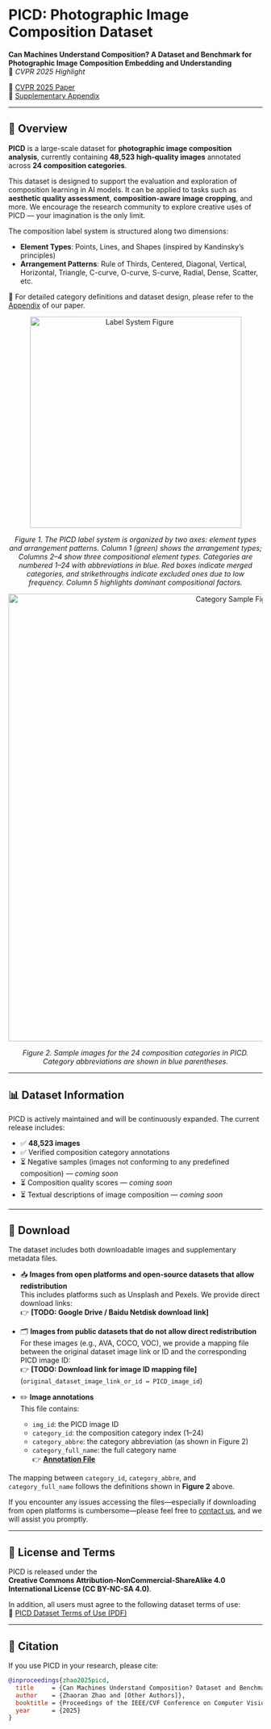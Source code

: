 # PICD: Photographic Image Composition Dataset  
**Can Machines Understand Composition? A Dataset and Benchmark for Photographic Image Composition Embedding and Understanding**  
📌 *CVPR 2025 Highlight*

📄 [CVPR 2025 Paper](https://openaccess.thecvf.com/content/CVPR2025/html/Zhao_Can_Machines_Understand_Composition_Dataset_and_Benchmark_for_Photographic_Image_CVPR_2025_paper.html)  
📑 [Supplementary Appendix](https://openaccess.thecvf.com/content/CVPR2025/supplemental/Zhao_Can_Machines_Understand_CVPR_2025_supplemental.pdf)

---

## 📌 Overview

**PICD** is a large-scale dataset for **photographic image composition analysis**, currently containing **48,523 high-quality images** annotated across **24 composition categories**.

This dataset is designed to support the evaluation and exploration of composition learning in AI models. It can be applied to tasks such as **aesthetic quality assessment**, **composition-aware image cropping**, and more. We encourage the research community to explore creative uses of PICD — your imagination is the only limit.

The composition label system is structured along two dimensions:

- **Element Types**: Points, Lines, and Shapes (inspired by Kandinsky’s principles)  
- **Arrangement Patterns**: Rule of Thirds, Centered, Diagonal, Vertical, Horizontal, Triangle, C-curve, O-curve, S-curve, Radial, Dense, Scatter, etc.

📖 For detailed category definitions and dataset design, please refer to the [Appendix](https://openaccess.thecvf.com/content/CVPR2025/supplemental/Zhao_Can_Machines_Understand_CVPR_2025_supplemental.pdf) of our paper.

<p align="center">
  <img width="419" alt="Label System Figure" src="https://github.com/user-attachments/assets/5bf1aa5e-d0fa-4480-9334-bc1d130b4510" />
</p>
<p align="center">
  <em>Figure 1. The PICD label system is organized by two axes: element types and arrangement patterns. Column 1 (green) shows the arrangement types; Columns 2–4 show three compositional element types. Categories are numbered 1–24 with abbreviations in blue. Red boxes indicate merged categories, and strikethroughs indicate excluded ones due to low frequency. Column 5 highlights dominant compositional factors.</em>
</p>

<p align="center">
  <img width="887" alt="Category Sample Figure" src="https://github.com/user-attachments/assets/fc5a477e-d9ce-4e6d-bfdb-c4590a672f64" />
</p>
<p align="center">
  <em>Figure 2. Sample images for the 24 composition categories in PICD. Category abbreviations are shown in blue parentheses.</em>
</p>

---

## 📊 Dataset Information

PICD is actively maintained and will be continuously expanded. The current release includes:

- ✅ **48,523 images**
- ✅ Verified composition category annotations  
- ⏳ Negative samples (images not conforming to any predefined composition) — *coming soon*  
- ⏳ Composition quality scores — *coming soon*  
- ⏳ Textual descriptions of image composition — *coming soon*

---

## 🔗 Download

The dataset includes both downloadable images and supplementary metadata files.

- 📥 **Images from open platforms and open-source datasets that allow redistribution**  
  This includes platforms such as Unsplash and Pexels. We provide direct download links:  
  👉 **[TODO: Google Drive / Baidu Netdisk download link]**

- 🗂️ **Images from public datasets that do not allow direct redistribution**  
  For these images (e.g., AVA, COCO, VOC), we provide a mapping file between the original dataset image link or ID and the corresponding PICD image ID:  
  👉 **[TODO: Download link for image ID mapping file]**  
  (`original_dataset_image_link_or_id ↔ PICD_image_id`)

- ✏️ **Image annotations**  
  This file contains:
  - `img_id`: the PICD image ID  
  - `category_id`: the composition category index (1–24)  
  - `category_abbre`: the category abbreviation (as shown in Figure 2)  
  - `category_full_name`: the full category name  
  👉 **[Annotation File](https://github.com/CV-xueba/PICD_ImageComposition/blob/main/labels_PICD.csv)**

The mapping between `category_id`, `category_abbre`, and `category_full_name` follows the definitions shown in **Figure 2** above.

If you encounter any issues accessing the files—especially if downloading from open platforms is cumbersome—please feel free to [contact us](mailto:your.email@example.com), and we will assist you promptly.

---

## 📄 License and Terms

PICD is released under the  
**Creative Commons Attribution-NonCommercial-ShareAlike 4.0 International License (CC BY-NC-SA 4.0)**.

In addition, all users must agree to the following dataset terms of use:  
📄 [PICD Dataset Terms of Use (PDF)](https://github.com/CV-xueba/PICD_ImageComposition/blob/main/PICD_Dataset_Terms_of_Use.pdf)

---

## 🔧 Citation

If you use PICD in your research, please cite:

```bibtex
@inproceedings{zhao2025picd,
  title     = {Can Machines Understand Composition? Dataset and Benchmark for Photographic Image Composition Understanding},
  author    = {Zhaoran Zhao and [Other Authors]},
  booktitle = {Proceedings of the IEEE/CVF Conference on Computer Vision and Pattern Recognition (CVPR)},
  year      = {2025}
}
